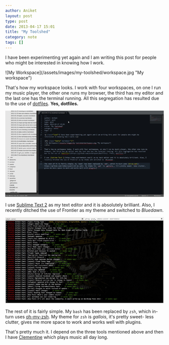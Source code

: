```yaml
---
author: Aniket
layout: post
type: post
date: 2013-04-17 15:01
title: "My Toolshed"
category: note
tags: []
---
```


<p class="lead">I have been experimenting yet again and I am writing this post for people who might be interested in knowing how I work.</p>

<div class="media" markdown="1">
![My Workspace](/assets/images/my-toolshed/workspace.jpg "My workspace")
</div>

That's how my workspace looks. I work with four workspaces, on one I run my music player, the other one runs my browser, the third has my editor and the last one has the terminal running. All this segregation has resulted due to the use of [dotfiles](https://github.com/aniketpant/dotfiles). **Yes, dotfiles.**

<div class="media" markdown="1">
<img src="/assets/images/my-toolshed/editor.jpg" title="The editor" alt="The editor" />
</div>

I use [Sublime Text 2](http://www.sublimetext.com/2) as my text editor and it is absolutely brilliant. Also, I recently ditched the use of Frontier as my theme and switched to _Bluedawn_.

<div class="media" markdown="1">
<img src="/assets/images/my-toolshed/terminal.jpg" title="Terminal" alt="Terminal" />
</div>

The rest of it is fairly simple. My `bash` has been replaced by `zsh`, which in-turn uses [oh-my-zsh](https://github.com/robbyrussell/oh-my-zsh). My theme for `zsh` is _gallois_, it's pretty sweet- less clutter, gives me more space to work and works well with plugins.

That's pretty much it. I depend on the three tools mentioned above and then I have [Clementine](http://www.clementine-player.org/) which plays music all day long.